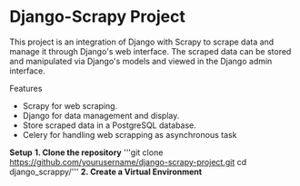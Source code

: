# Django-Scrapy Project

This project is an integration of Django with Scrapy to scrape data and manage it through Django's web interface. The scraped data can be stored and manipulated via Django's models and viewed in the Django admin interface.

Features
- Scrapy for web scraping.
- Django for data management and display.
- Store scraped data in a PostgreSQL database.
- Celery for handling web scrapping as asynchronous task

__Setup__
__1. Clone the repository__
   '''git clone https://github.com/yourusername/django-scrapy-project.git
   cd django_scrappy/'''
__2. Create a Virtual Environment__
  
